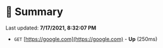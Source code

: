 # 📖 Summary
Last updated: **7/17/2021, 8:32:07 PM**

- `GET` [https://google.com](https://google.com) - **Up** (250ms)
